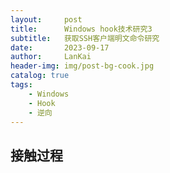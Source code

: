 ```yaml
---
layout:     post
title:      Windows hook技术研究3
subtitle:   获取SSH客户端明文命令研究
date:       2023-09-17
author:     LanKai
header-img: img/post-bg-cook.jpg
catalog: true
tags:
    - Windows
    - Hook
    - 逆向
---
```




## 接触过程

